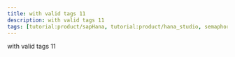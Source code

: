 ```yaml
---
title: with valid tags 11
description: with valid tags 11
tags: [tutorial:product/sapHana, tutorial:product/hana_studio, semaphore_rejected:, redirect:source/dotnet-iis-server]
---
```


with valid tags 11
